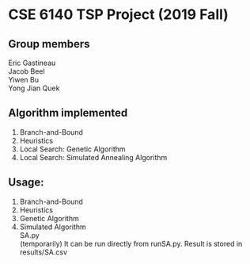 # CSE 6140 TSP Project (2019 Fall)

## Group members
Eric Gastineau <br>
Jacob Beel <br>
Yiwen Bu <br>
Yong Jian Quek <br>

## Algorithm implemented
1. Branch-and-Bound
2. Heuristics
3. Local Search: Genetic Algorithm
4. Local Search: Simulated Annealing Algorithm <br>
    

## Usage:
1. Branch-and-Bound
2. Heuristics
3. Genetic Algorithm
4. Simulated Algorithm <br>
    SA.py <br>
    (temporarily) It can be run directly from runSA.py. Result is stored in results/SA.csv


